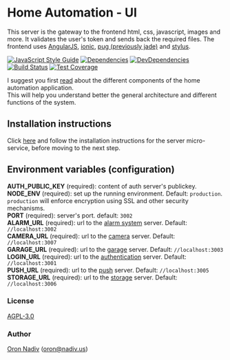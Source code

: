 # Home Automation - UI
This server is the gateway to the frontend html, css, javascript, images and more.
It validates the user's token and sends back the required files.
The frontend uses [AngularJS][angular-url], [ionic][ionic-url], [pug (previously jade)][pug-url] and [stylus][stylus-url].

[![JavaScript Style Guide][standard-image]][standard-url]
[![Dependencies][dependencies-image]][dependencies-url]
[![DevDependencies][dependencies-dev-image]][dependencies-dev-url]
[![Build Status][travis-image]][travis-url]
[![Test Coverage][coveralls-image]][coveralls-url]

I suggest you first [read][overview-url] about the different components of the home automation application.  
This will help you understand better the general architecture and different functions of the system.

## Installation instructions
Click [here][server-installation-instruction-url] and follow the installation instructions for the server micro-service, before moving to the next step.

## Environment variables (configuration)
__AUTH\_PUBLIC\_KEY__ (required): content of auth server's publickey.  
__NODE\_ENV__ (required): set up the running environment.  Default: `production`.  `production` will enforce encryption using SSL and other security mechanisms.  
__PORT__ (required): server's port.  default: `3002`  
__ALARM\_URL__ (required): url to the [alarm system][alarm-url] server.  Default: `//localhost:3002`  
__CAMERA\_URL__ (required): url to the [camera][camera-url] server.  Default: `//localhost:3007`  
__GARAGE\_URL__ (required): url to the [garage][garage-url] server.  Default: `//localhost:3003`  
__LOGIN\_URL__ (required): url to the [authentication][auth-url] server.  Default: `//localhost:3001`  
__PUSH\_URL__ (required): url to the [push][push-url] server.  Default: `//localhost:3005`  
__STORAGE\_URL__ (required): url to the [storage][storage-url] server.  Default: `//localhost:3006`

### License
[AGPL-3.0](https://spdx.org/licenses/AGPL-3.0.html)

### Author
[Oron Nadiv](https://github.com/OronNadiv) ([oron@nadiv.us](mailto:oron@nadiv.us))

[dependencies-image]: https://david-dm.org/OronNadiv/home-automation-ui/status.svg
[dependencies-url]: https://david-dm.org/OronNadiv/home-automation-ui
[dependencies-dev-image]: https://david-dm.org/OronNadiv/home-automation-ui/dev-status.svg
[dependencies-dev-url]: https://david-dm.org/OronNadiv/home-automation-ui?type=dev
[travis-image]: http://img.shields.io/travis/OronNadiv/home-automation-ui.svg?style=flat-square
[travis-url]: https://travis-ci.org/OronNadiv/home-automation-ui
[coveralls-image]: http://img.shields.io/coveralls/OronNadiv/home-automation-ui.svg?style=flat-square
[coveralls-url]: https://coveralls.io/r/OronNadiv/home-automation-ui
[standard-image]: https://img.shields.io/badge/code%20style-standard-brightgreen.svg
[standard-url]: http://standardjs.com

[angular-url]: https://angularjs.org
[ionic-url]: http://ionicframework.com
[pug-url]: http://jade-lang.com
[stylus-url]: http://stylus-lang.com

[overview-url]: https://oronnadiv.github.io/home-automation
[client-installation-instruction-url]: https://oronnadiv.github.io/home-automation/#installation-instructions-for-the-raspberry-pi-clients
[server-installation-instruction-url]: https://oronnadiv.github.io/home-automation/#installation-instructions-for-the-server-micro-services
[private-public-keys-url]: https://oronnadiv.github.io/home-automation/#generating-private-and-public-keys

[alarm-url]: https://github.com/OronNadiv/alarm-api
[auth-url]: https://github.com/OronNadiv/authentication-api
[camera-url]: https://github.com/OronNadiv/camera-api
[garage-url]: https://github.com/OronNadiv/garage-api
[notifications-url]: https://github.com/OronNadiv/notifications-api
[push-url]: https://github.com/OronNadiv/push-api
[storage-url]: https://github.com/OronNadiv/storage-api
[ui-url]: https://github.com/OronNadiv/home-automation-ui
